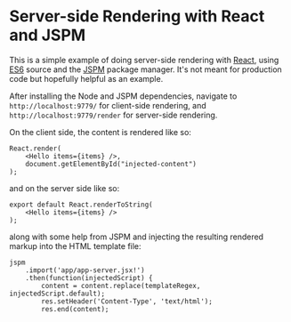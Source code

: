 # Server-side Rendering with React and JSPM

This is a simple example of doing server-side rendering with [React](https://facebook.github.io/react/),
using [ES6](https://github.com/lukehoban/es6features) source and the [JSPM](http://jspm.io/)
package manager.  It's not meant for production code but hopefully helpful as an example.

After installing the Node and JSPM dependencies, navigate to `http://localhost:9779/` for client-side
rendering, and `http://localhost:9779/render` for server-side rendering.

On the client side, the content is rendered like so:

```
React.render(
    <Hello items={items} />,
    document.getElementById("injected-content")
);
```

and on the server side like so:
 
```
export default React.renderToString(
    <Hello items={items} />
);
```

along with some help from JSPM and injecting the resulting rendered markup into the HTML template file:

```
jspm
    .import('app/app-server.jsx!')
    .then(function(injectedScript) {
        content = content.replace(templateRegex, injectedScript.default);
        res.setHeader('Content-Type', 'text/html');
        res.end(content);
```

